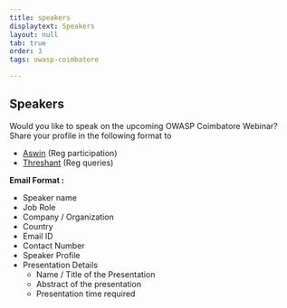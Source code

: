```yaml
---
title: speakers
displaytext: Speakers
layout: null
tab: true
order: 3
tags: owasp-coimbatore

---
```

## Speakers

Would you like to speak on the upcoming OWASP Coimbatore Webinar? Share your profile in the following format to
- [Aswin](mailto:aswin.leelakrishnan@owasp.org) (Reg participation)
- [Threshant](mailto:threshant.gopal@owasp.org) (Reg queries)


**Email Format :**

- Speaker name
- Job Role
- Company / Organization
- Country
- Email ID
- Contact Number
- Speaker Profile
- Presentation Details
    - Name / Title of the Presentation
    - Abstract of the presentation
    - Presentation time required
